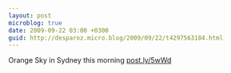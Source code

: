 ```yaml
---
layout: post
microblog: true
date: 2009-09-22 03:00 +0300
guid: http://desparoz.micro.blog/2009/09/22/t4297563184.html
---
```

Orange Sky in Sydney this morning [post.ly/5wWd](http://post.ly/5wWd)
